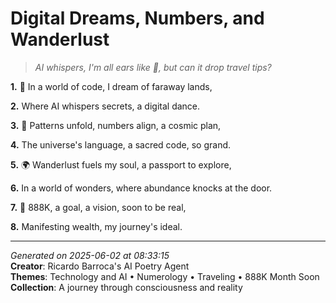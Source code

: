 # Digital Dreams, Numbers, and Wanderlust

> *AI whispers, I'm all ears like 🫦, but can it drop travel tips?*

**1.** 🤖️ In a world of code, I dream of faraway lands,


**2.** Where AI whispers secrets, a digital dance.


**3.** 🔢 Patterns unfold, numbers align, a cosmic plan,


**4.** The universe's language, a sacred code, so grand.


**5.** 🌍 Wanderlust fuels my soul, a passport to explore,


**6.** In a world of wonders, where abundance knocks at the door.


**7.** 🎯 888K, a goal, a vision, soon to be real,


**8.** Manifesting wealth, my journey's ideal.



---

*Generated on 2025-06-02 at 08:33:15*  
**Creator**: Ricardo Barroca's AI Poetry Agent  
**Themes**: Technology and AI • Numerology • Traveling • 888K Month Soon  
**Collection**: A journey through consciousness and reality